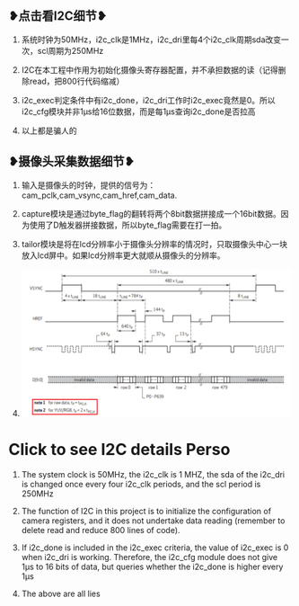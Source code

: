 ## ❥点击看I2C细节❥

1. 系统时钟为50MHz，i2c_clk是1MHz，i2c_dri里每4个i2c_clk周期sda改变一次，scl周期为250MHz
   
2. I2C在本工程中作用为初始化摄像头寄存器配置，并不承担数据的读（记得删除read，把800行代码缩减）
   
3. i2c_exec判定条件中有i2c_done，i2c_dri工作时i2c_exec竟然是0。所以i2c_cfg模块并非1μs给16位数据，而是每1μs查询i2c_done是否拉高
  
4. 以上都是骗人的

## ❥摄像头采集数据细节❥

1. 输入是摄像头的时钟，提供的信号为：cam_pclk,cam_vsync,cam_href,cam_data.

2. capture模块是通过byte_flag的翻转将两个8bit数据拼接成一个16bit数据。因为使用了D触发器拼接数据，所以byte_flag需要在打一拍。

3. tailor模块是将在lcd分辨率小于摄像头分辨率的情况时，只取摄像头中心一块放入lcd屏中。如果lcd分辨率更大就顺从摄像头的分辨率。

4. ![guomienasai](pic/cmos_time.png)

# Click to see I2C details Perso

1. The system clock is 50MHz, the i2c_clk is 1 MHZ, the sda of the i2c_dri is changed once every four i2c_clk periods, and the scl period is 250MHz

2. The function of I2C in this project is to initialize the configuration of camera registers, and it does not undertake data reading (remember to delete read and reduce 800 lines of code).

3. If i2c_done is included in the i2c_exec criteria, the value of i2c_exec is 0 when i2c_dri is working. Therefore, the i2c_cfg module does not give 1μs to 16 bits of data, but queries whether the i2c_done is higher every 1μs

4. The above are all lies

